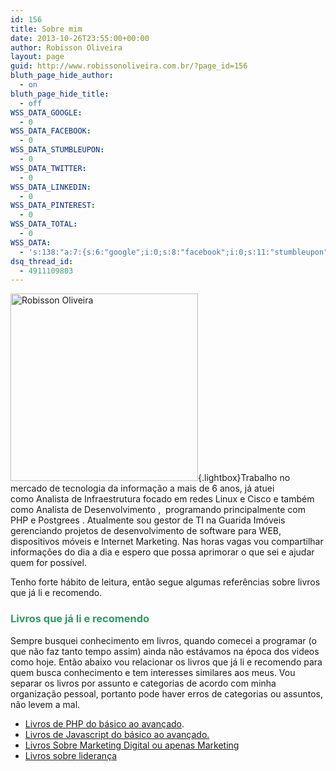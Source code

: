 ```yaml
---
id: 156
title: Sobre mim
date: 2013-10-26T23:55:00+00:00
author: Robisson Oliveira
layout: page
guid: http://www.robissonoliveira.com.br/?page_id=156
bluth_page_hide_author:
  - on
bluth_page_hide_title:
  - off
WSS_DATA_GOOGLE:
  - 0
WSS_DATA_FACEBOOK:
  - 0
WSS_DATA_STUMBLEUPON:
  - 0
WSS_DATA_TWITTER:
  - 0
WSS_DATA_LINKEDIN:
  - 0
WSS_DATA_PINTEREST:
  - 0
WSS_DATA_TOTAL:
  - 0
WSS_DATA:
  - 's:138:"a:7:{s:6:"google";i:0;s:8:"facebook";i:0;s:11:"stumbleupon";i:0;s:7:"twitter";i:0;s:8:"linkedin";i:0;s:9:"pinterest";i:0;s:5:"total";i:0;}";'
dsq_thread_id:
  - 4911109803
---
```

[<img class="wp-image-897 size-medium alignright" src="https://www.robissonoliveira.com.br/wp-content/uploads/2016/07/perfil-300x300.jpg" alt="Robisson Oliveira" width="300" height="300" srcset="https://www.robissonoliveira.com.br/wp-content/uploads/2016/07/perfil-300x300.jpg 300w, https://www.robissonoliveira.com.br/wp-content/uploads/2016/07/perfil-150x150.jpg 150w, https://www.robissonoliveira.com.br/wp-content/uploads/2016/07/perfil-768x768.jpg 768w, https://www.robissonoliveira.com.br/wp-content/uploads/2016/07/perfil-1024x1024.jpg 1024w, https://www.robissonoliveira.com.br/wp-content/uploads/2016/07/perfil-60x60.jpg 60w" sizes="(max-width: 300px) 100vw, 300px" />](https://www.robissonoliveira.com.br/wp-content/uploads/2016/07/perfil.jpg){.lightbox}Trabalho no mercado de tecnologia da informação a mais de 6 anos, já atuei como Analista de Infraestrutura focado em redes Linux e Cisco e também como Analista de Desenvolvimento ,  programando principalmente com PHP e Postgrees . Atualmente sou gestor de TI na Guarida Imóveis gerenciando projetos de desenvolvimento de software para WEB, dispositivos móveis e Internet Marketing. Nas horas vagas vou compartilhar informações do dia a dia e espero que possa aprimorar o que sei e ajudar quem for possível.

Tenho forte hábito de leitura, então segue algumas referências sobre livros que já li e recomendo.

### 

### **<span style="color: #339966;">Livros que já li e recomendo</span>**

Sempre busquei conhecimento em livros, quando comecei a programar (o que não faz tanto tempo assim) ainda não estávamos na época dos videos como hoje. Então abaixo vou relacionar os livros que já li e recomendo para quem busca conhecimento e tem interesses similares aos meus. Vou separar os livros por assunto e categorias de acordo com minha organização pessoal, portanto pode haver erros de categorias ou assuntos, não levem a mal.

  * [Livros de PHP do básico ao avançado](http://www.robissonoliveira.com.br/livros-recomendados/livros-php-basico-avancado-ja-li-recomendo).
  * [Livros de Javascript do básico ao avançado.](http://www.robissonoliveira.com.br/livros-recomendados/livros-de-javascript-que-ja-li-e-recomendo "Livros de Javascript que já li e recomendo")
  * [Livros Sobre Marketing Digital ou apenas Marketing](http://www.robissonoliveira.com.br/livros-recomendados/livros-de-marketing-digital-que-ja-li-e-recomendo "Livros de Marketing Digital que já li e recomendo")
  * [Livros sobre liderança](http://www.robissonoliveira.com.br/livros-recomendados/livros-sobre-lideranca-que-ja-li-e-recomendo "Livros sobre liderança que já li e recomendo")